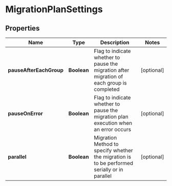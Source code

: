 # MigrationPlanSettings

## Properties
Name | Type | Description | Notes
------------ | ------------- | ------------- | -------------
**pauseAfterEachGroup** | **Boolean** | Flag to indicate whether to pause the migration after migration of each group is completed |  [optional]
**pauseOnError** | **Boolean** | Flag to indicate whether to pause the migration plan execution when an error occurs |  [optional]
**parallel** | **Boolean** | Migration Method to specify whether the migration is to be performed serially or in parallel |  [optional]
